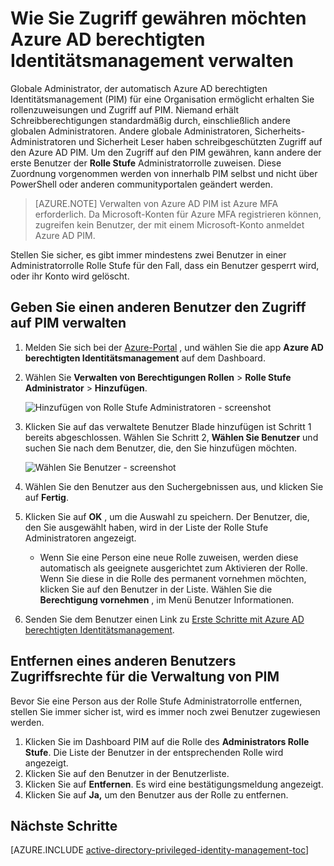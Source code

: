 <properties
   pageTitle="Wie Sie Zugriff auf den PIM gewähren | Microsoft Azure"
   description="Informationen Sie zum Hinzufügen von Rollen für Benutzer mit der Erweiterung Azure Active Directory berechtigten Identität Verwaltung, damit diese PIM verwalten können."
   services="active-directory"
   documentationCenter=""
   authors="kgremban"
   manager="femila"
   editor=""/>

<tags
   ms.service="active-directory"
   ms.devlang="na"
   ms.topic="article"
   ms.tgt_pltfrm="na"
   ms.workload="identity"
   ms.date="09/22/2016"
   ms.author="kgremban"/>

# <a name="how-to-give-access-to-manage-azure-ad-privileged-identity-management"></a>Wie Sie Zugriff gewähren möchten Azure AD berechtigten Identitätsmanagement verwalten

Globale Administrator, der automatisch Azure AD berechtigten Identitätsmanagement (PIM) für eine Organisation ermöglicht erhalten Sie rollenzuweisungen und Zugriff auf PIM. Niemand erhält Schreibberechtigungen standardmäßig durch, einschließlich andere globalen Administratoren. Andere globale Administratoren, Sicherheits-Administratoren und Sicherheit Leser haben schreibgeschützten Zugriff auf den Azure AD PIM. Um den Zugriff auf den PIM gewähren, kann andere der erste Benutzer der **Rolle Stufe** Administratorrolle zuweisen. Diese Zuordnung vorgenommen werden von innerhalb PIM selbst und nicht über PowerShell oder anderen communityportalen geändert werden.

> [AZURE.NOTE] Verwalten von Azure AD PIM ist Azure MFA erforderlich. Da Microsoft-Konten für Azure MFA registrieren können, zugreifen kein Benutzer, der mit einem Microsoft-Konto anmeldet Azure AD PIM.

Stellen Sie sicher, es gibt immer mindestens zwei Benutzer in einer Administratorrolle Rolle Stufe für den Fall, dass ein Benutzer gesperrt wird, oder ihr Konto wird gelöscht.

## <a name="give-another-user-access-to-manage-pim"></a>Geben Sie einen anderen Benutzer den Zugriff auf PIM verwalten

1. Melden Sie sich bei der [Azure-Portal](https://portal.azure.com/) , und wählen Sie die app **Azure AD berechtigten Identitätsmanagement** auf dem Dashboard.
2. Wählen Sie **Verwalten von Berechtigungen Rollen** > **Rolle Stufe Administrator** > **Hinzufügen**.

    ![Hinzufügen von Rolle Stufe Administratoren - screenshot][1]

4. Klicken Sie auf das verwaltete Benutzer Blade hinzufügen ist Schritt 1 bereits abgeschlossen. Wählen Sie Schritt 2, **Wählen Sie Benutzer** und suchen Sie nach dem Benutzer, die, den Sie hinzufügen möchten.

    ![Wählen Sie Benutzer - screenshot][2]

6. Wählen Sie den Benutzer aus den Suchergebnissen aus, und klicken Sie auf **Fertig**.
7. Klicken Sie auf **OK** , um die Auswahl zu speichern. Der Benutzer, die, den Sie ausgewählt haben, wird in der Liste der Rolle Stufe Administratoren angezeigt.

    - Wenn Sie eine Person eine neue Rolle zuweisen, werden diese automatisch als geeignete ausgerichtet zum Aktivieren der Rolle. Wenn Sie diese in die Rolle des permanent vornehmen möchten, klicken Sie auf den Benutzer in der Liste. Wählen Sie die **Berechtigung vornehmen** , im Menü Benutzer Informationen.

8. Senden Sie dem Benutzer einen Link zu [Erste Schritte mit Azure AD berechtigten Identitätsmanagement](active-directory-privileged-identity-management-getting-started.md).


## <a name="remove-another-users-access-rights-for-managing-pim"></a>Entfernen eines anderen Benutzers Zugriffsrechte für die Verwaltung von PIM

Bevor Sie eine Person aus der Rolle Stufe Administratorrolle entfernen, stellen Sie immer sicher ist, wird es immer noch zwei Benutzer zugewiesen werden.

1. Klicken Sie im Dashboard PIM auf die Rolle des **Administrators Rolle Stufe**.  Die Liste der Benutzer in der entsprechenden Rolle wird angezeigt.
2. Klicken Sie auf den Benutzer in der Benutzerliste.
3. Klicken Sie auf **Entfernen**.  Es wird eine bestätigungsmeldung angezeigt.
4. Klicken Sie auf **Ja,** um den Benutzer aus der Rolle zu entfernen.

<!--Every topic should have next steps and links to the next logical set of content to keep the customer engaged-->
## <a name="next-steps"></a>Nächste Schritte
[AZURE.INCLUDE [active-directory-privileged-identity-management-toc](../../includes/active-directory-privileged-identity-management-toc.md)]

<!--Image references-->

[1]: ./media/active-directory-privileged-identity-management-how-to-give-access-to-pim/PIM_add_PRA.png
[2]: ./media/active-directory-privileged-identity-management-how-to-give-access-to-pim/PIM_select_users.png
